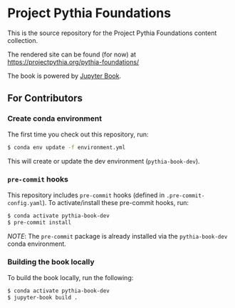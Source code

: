 # Project Pythia Foundations

This is the source repository for the Project Pythia Foundations content collection.

The rendered site can be found (for now) at https://projectpythia.org/pythia-foundations/

The book is powered by [Jupyter Book](https://jupyterbook.org/intro.html).

## For Contributors

### Create conda environment

The first time you check out this repository, run:

```bash
$ conda env update -f environment.yml
```

This will create or update the dev environment (`pythia-book-dev`).

### `pre-commit` hooks

This repository includes `pre-commit` hooks (defined in `.pre-commit-config.yaml`). To activate/install these pre-commit hooks, run:

```bash
$ conda activate pythia-book-dev
$ pre-commit install
```

_NOTE_: The `pre-commit` package is already installed via the `pythia-book-dev` conda environment.

### Building the book locally

To build the book locally, run the following:

```bash
$ conda activate pythia-book-dev
$ jupyter-book build .
```
